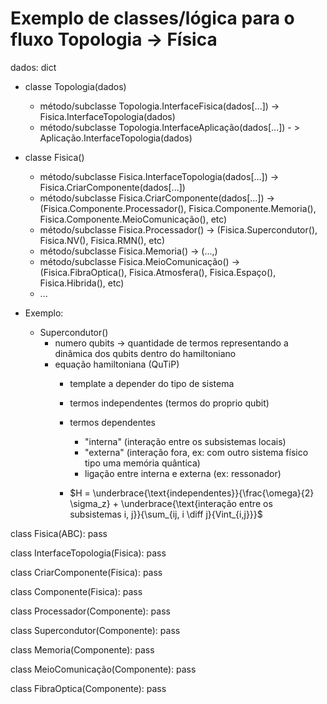 
# Exemplo de classes/lógica para o fluxo Topologia -> Física




dados: dict

- classe Topologia(dados)
	- método/subclasse Topologia.InterfaceFisica(dados[...]) -> Fisica.InterfaceTopologia(dados)
  - método/subclasse Topologia.InterfaceAplicação(dados[...]) - > Aplicação.InterfaceTopologia(dados)




- classe Fisica()
	- método/subclasse Fisica.InterfaceTopologia(dados[...]) -> Fisica.CriarComponente(dados[...])
	- método/subclasse Fisica.CriarComponente(dados[...]) -> (Fisica.Componente.Processador(), Fisica.Componente.Memoria(), Fisica.Componente.MeioComunicação(), etc)
	- método/subclasse Fisica.Processador() -> (Fisica.Supercondutor(), Fisica.NV(), Fisica.RMN(), etc)
	- método/subclasse Fisica.Memoria() -> (...,)
	- método/subclasse Fisica.MeioComunicação() -> (Fisica.FibraOptica(), Fisica.Atmosfera(), Fisica.Espaço(), Fisica.Hibrida(), etc)
	- ...

- Exemplo:

	- Supercondutor()
		- numero qubits -> quantidade de termos representando a dinâmica dos qubits dentro do hamiltoniano
		- equação hamiltoniana (QuTiP)
			- template a depender do tipo de sistema
			- termos independentes (termos do proprio qubit)
			- termos dependentes
				- "interna" (interação entre os subsistemas locais)
				- "externa" (interação fora, ex: com outro sistema físico tipo uma memória quântica)
				- ligação entre interna e externa (ex: ressonador)


			- $H = \underbrace{\text{independentes}}{\frac{\omega}{2} \sigma_z} + \underbrace{\text{interação entre os subsistemas i, j}}{\sum_{ij, i \diff j}{Vint_{i,j}}}$



class Fisica(ABC):
  pass

class InterfaceTopologia(Fisica):
  pass

class CriarComponente(Fisica):
  pass

class Componente(Fisica):
  pass

class Processador(Componente):
  pass

class Supercondutor(Componente):
  pass

class Memoria(Componente):
  pass

class MeioComunicação(Componente):
  pass

class FibraOptica(Componente):
  pass
